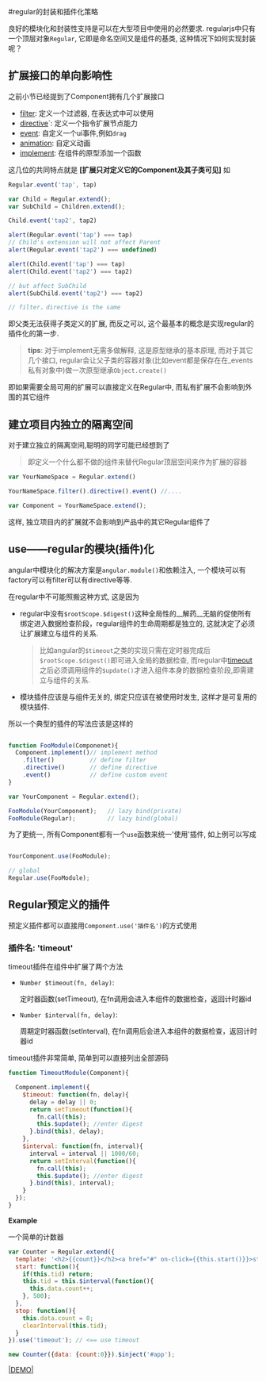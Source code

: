 #regular的封装和插件化策略

良好的模块化和封装性支持是可以在大型项目中使用的必然要求. regularjs中只有一个顶层对象`Regular`, 它即是命名空间又是组件的基类, 这种情况下如何实现封装呢？


## 扩展接口的单向影响性

之前小节已经提到了Component拥有几个扩展接口

* [filter](filter.md): 定义一个过滤器, 在表达式中可以使用
* [directive](directive.md)`: 定义一个指令扩展节点能力
* [event](event.md): 自定义一个ui事件,例如`drag`
* [animation](animation.md): 自定义动画
* [implement](class.md): 在组件的原型添加一个函数


这几位的共同特点就是 __[扩展只对定义它的Component及其子类可见]__ 如


```javascript
Regular.event('tap', tap)

var Child = Regular.extend();
var SubChild = Children.extend();

Child.event('tap2', tap2)

alert(Regular.event('tap') === tap)
// Child's extension will not affect Parent
alert(Regular.event('tap2') === undefined)

alert(Child.event('tap') === tap)
alert(Child.event('tap2') === tap2)

// but affect SubChild
alert(SubChild.event('tap2') === tap2)

// filter，directive is the same
```

即父类无法获得子类定义的扩展, 而反之可以, 这个最基本的概念是实现regular的插件化的第一步.


> __tips__: 
>对于implement无需多做解释, 这是原型继承的基本原理, 而对于其它几个接口, regular会让父子类的容器对象(比如event都是保存在在_events私有对象中)做一次原型继承`Object.create()`

即如果需要全局可用的扩展可以直接定义在Regular中, 而私有扩展不会影响到外围的其它组件




## 建立项目内独立的隔离空间

对于建立独立的隔离空间,聪明的同学可能已经想到了

> 即定义一个什么都不做的组件来替代Regular顶层空间来作为扩展的容器

```javascript
var YourNameSpace = Regular.extend()

YourNameSpace.filter().directive().event() //....

var Component = YourNameSpace.extend();
```

这样, 独立项目内的扩展就不会影响到产品中的其它Regular组件了


## use——regular的模块(插件)化

angular中模块化的解决方案是`angular.module()`和依赖注入, 一个模块可以有factory可以有filter可以有directive等等.

在regular中不可能照搬这种方式, 这是因为

- regular中没有`$rootScope.$digest()`这种全局性的__解药__无脑的促使所有绑定进入数据检查阶段，regular组件的生命周期都是独立的, 这就决定了必须让扩展建立与组件的关系.

  >比如angular的`$timeout`之类的实现只需在定时器完成后`$rootScope.$digest()`即可进入全局的数据检查, 而regular中[timeout](#timeout)之后必须调用组件的`$update()`才进入组件本身的数据检查阶段,即需建立与组件的关系.


- 模块插件应该是与组件无关的, 绑定只应该在被使用时发生, 这样才是可复用的模块插件.


所以一个典型的插件的写法应该是这样的

```javascript

function FooModule(Componenet){
  Component.implement()// implement method
    .filter()          // define filter
    .directive()       // define directive
    .event()           // define custom event
}

var YourComponent = Regular.extend();

FooModule(YourComponent);   // lazy bind(private)
FooModule(Regular);         // lazy bind(global)

```


为了更统一, 所有Component都有一个`use`函数来统一'使用'插件, 如上例可以写成

```javascript

YourComponent.use(FooModule);

// global
Regular.use(FooModule);

```




## Regular预定义的插件

预定义插件都可以直接用`Component.use('插件名')`的方式使用


<a name="timeout"></a>
### 插件名: 'timeout'

timeout插件在组件中扩展了两个方法

- `Number $timeout(fn, delay)`: 
  
  定时器函数(setTimeout), 在fn调用会进入本组件的数据检查，返回计时器id 

- `Number $interval(fn, delay)`: 
  
  周期定时器函数(setInterval), 在fn调用后会进入本组件的数据检查，返回计时器id


timeout插件非常简单, 简单到可以直接列出全部源码

```js
function TimeoutModule(Component){

  Component.implement({
    $timeout: function(fn, delay){
      delay = delay || 0;
      return setTimeout(function(){
        fn.call(this);
        this.$update(); //enter digest
      }.bind(this), delay);
    },
    $interval: function(fn, interval){
      interval = interval || 1000/60;
      return setInterval(function(){
        fn.call(this);
        this.$update(); //enter digest
      }.bind(this), interval);
    }
  });
}

```

__Example__

一个简单的计数器

```javascript
var Counter = Regular.extend({
  template: '<h2>{{count}}</h2><a href="#" on-click={{this.start()}}>start</a> <a href="#" on-click={{this.stop()}}>stop</a>',
  start: function(){
    if(this.tid) return;
    this.tid = this.$interval(function(){
      this.data.count++;
    }, 500);
  },
  stop: function(){
    this.data.count = 0;
    clearInterval(this.tid);
  }
}).use('timeout'); // <== use timeout

new Counter({data: {count:0}}).$inject('#app');

```


[|DEMO|](http://fiddle.jshell.net/leeluolee/4AzR6/)











